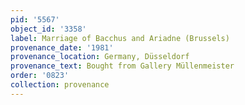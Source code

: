 ```yaml
---
pid: '5567'
object_id: '3358'
label: Marriage of Bacchus and Ariadne (Brussels)
provenance_date: '1981'
provenance_location: Germany, Düsseldorf
provenance_text: Bought from Gallery Müllenmeister
order: '0823'
collection: provenance
---
```

